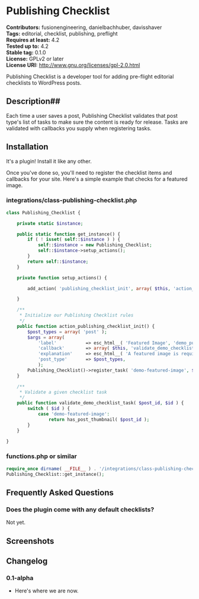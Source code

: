 # Publishing Checklist #
**Contributors:** fusionengineering, danielbachhuber, davisshaver    
**Tags:** editorial, checklist, publishing, preflight  
**Requires at least:** 4.2    
**Tested up to:** 4.2    
**Stable tag:** 0.1.0    
**License:** GPLv2 or later    
**License URI:** http://www.gnu.org/licenses/gpl-2.0.html    

Publishing Checklist is a developer tool for adding pre-flight editorial checklists to WordPress posts.

## Description##

Each time a user saves a post, Publishing Checklist validates that post type's list of tasks to make sure the content is ready for release. Tasks are validated with callbacks you supply when registering tasks.

## Installation  ##
It's a plugin! Install it like any other. 

Once you've done so, you'll need to register the checklist items and callbacks for your site. Here's a simple example that checks for a featured image.

### integrations/class-publishing-checklist.php ###
```php
class Publishing_Checklist {

	private static $instance;

	public static function get_instance() {
		if ( ! isset( self::$instance ) ) {
			self::$instance = new Publishing_Checklist;
			self::$instance->setup_actions();
		}
		return self::$instance;
	}

	private function setup_actions() {

		add_action( 'publishing_checklist_init', array( $this, 'action_publishing_checklist_init' ) );

	}

	/**
	 * Initialize our Publishing Checklist rules
	 */
	public function action_publishing_checklist_init() {
		$post_types = array( 'post' );
		$args = array(
			'label'           => esc_html__( 'Featured Image', 'demo_publishing_checklist' ),
			'callback'        => array( $this, 'validate_demo_checklist_task' ),
			'explanation'     => esc_html__( 'A featured image is required.', 'demo_publishing_checklist' ),
			'post_type'       => $post_types,
			);
		Publishing_Checklist()->register_task( 'demo-featured-image', $args );
	}

	/**
	 * Validate a given checklist task
	 */
	public function validate_demo_checklist_task( $post_id, $id ) {
		switch ( $id ) {
			case 'demo-featured-image':
				return has_post_thumbnail( $post_id );
		}
	}

}
```
### functions.php or similar ###
```php
require_once dirname( __FILE__ ) . '/integrations/class-publishing-checklist.php';
Publishing_Checklist::get_instance(); 

```
## Frequently Asked Questions ##
### Does the plugin come with any default checklists? ###

Not yet.

## Screenshots ##

## Changelog ##
### 0.1-alpha ###
* Here's where we are now.

